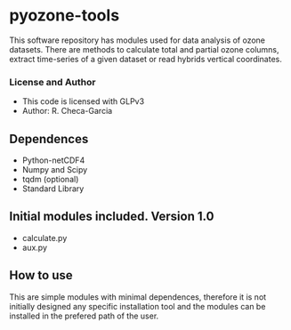 # pyozone-tools
This software repository has modules used for data analysis of ozone datasets. There are methods to calculate total and partial ozone columns, extract time-series of a given dataset or read hybrids vertical coordinates. 

### License and Author

- This code is licensed with GLPv3
- Author: R. Checa-Garcia

## Dependences
- Python-netCDF4
- Numpy and Scipy
- tqdm (optional)
- Standard Library

## Initial modules included. Version 1.0

- calculate.py
- aux.py

## How to use
This are simple modules with minimal dependences, therefore it is not initially designed any specific installation tool and the modules can be installed in the prefered path of the user.

